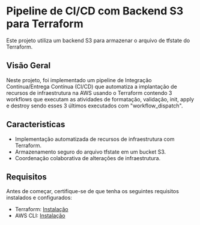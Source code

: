 # Pipeline de CI/CD com Backend S3 para Terraform

Este projeto utiliza um backend S3 para armazenar o arquivo de tfstate do Terraform. 

## Visão Geral

Neste projeto, foi implementado um pipeline de Integração Contínua/Entrega Contínua (CI/CD) que automatiza a implantação de recursos de infraestrutura na AWS usando o Terraform contendo 3 workflows que executam as atividades de formatação, validação, init, apply e destroy sendo esses 3 últimos executados com "workflow_dispatch".

## Caracteristicas

- Implementação automatizada de recursos de infraestrutura com Terraform.
- Armazenamento seguro do arquivo tfstate em um bucket S3.
- Coordenação colaborativa de alterações de infraestrutura.

## Requisitos

Antes de começar, certifique-se de que tenha os seguintes requisitos instalados e configurados:

- Terraform: [Instalação](https://www.terraform.io/downloads.html)
- AWS CLI: [Instalação](https://aws.amazon.com/cli/)
